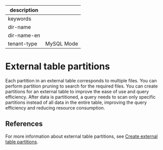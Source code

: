 | description ||
|---|---|
| keywords ||
| dir-name ||
| dir-name-en ||
| tenant-type | MySQL Mode |

# External table partitions

Each partition in an external table corresponds to multiple files. You can perform partition pruning to search for the required files. You can create partitions for an external table to improve the ease of use and query efficiency. After data is partitioned, a query needs to scan only specific partitions instead of all data in the entire table, improving the query efficiency and reducing resource consumption. 

## References

For more information about external table partitions, see [Create external table partitions](../../../../300.database-object-management/200.manage-object-of-oracle-mode/100.manage-tables-of-oracle-mode/1000.manage-external-tables-of-oracle-mode/210.create-table-partition-of-oracle-mode.md).